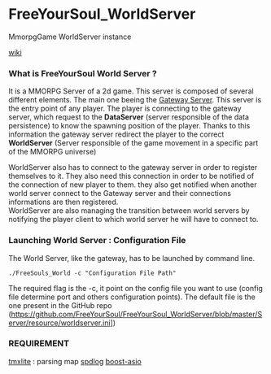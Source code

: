 # FreeYourSoul_WorldServer
MmorpgGame  WorldServer instance

[wiki](https://github.com/FreeYourSoul/FreeYourSoul_Server/wiki/FySGateway)


### What is FreeYourSoul World Server ?

It is a MMORPG Server of a 2d game.
This server is composed of several different elements. The main one beeing the [Gateway Server](https://github.com/FreeYourSoul/FreeYourSoul_Server). This server is the entry point of any player. The player is connecting to the gateway server, which request to the **DataServer** (server responsible of the data persistence) to know the spawning position of the player. Thanks to this information the gateway server redirect the player to the correct **WorldServer** (Server responsible of the game movement in a specific part of the MMORPG universe)  
  
WorldServer also has to connect to the gateway server in order to register themselves to it. They also need this connection in order to be notified of the connection of new player to them. they also get notified when another world server connect to the Gateway server and their connections informations are then registered.   
WorldServer are also managing the transition between world servers by notifying the player client to which world server he will have to connect to.

### Launching World Server : Configuration File 
The World Server, like the gateway, has to be launched by command line.

``
./FreeSouls_World -c "Configuration File Path"
``

The required flag is the -c, it point on the config file you want to use (config file determine port and others configuration points).
The default file is the one present in the GitHub repo (https://github.com/FreeYourSoul/FreeYourSoul_WorldServer/blob/master/Server/resource/worldserver.ini])

### REQUIREMENT

[tmxlite](https://github.com/fallahn/tmxlite) : parsing map
[spdlog](https://github.com/gabime/spdlog)
[boost-asio](https://www.boost.org/)
